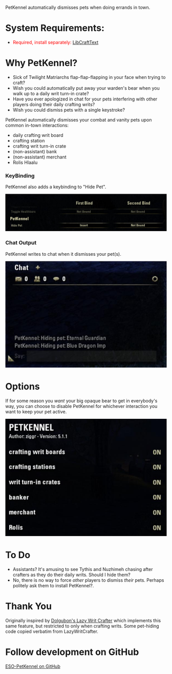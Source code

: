 PetKennel automatically dismisses pets when doing errands in town.

# System Requirements:

- <font color="red">Required, install separately:</font> [LibCraftText](https://www.esoui.com/downloads/info2184-LibCraftText.html)

# Why PetKennel?

- Sick of Twilight Matriarchs flap-flap-flapping in your face when trying to craft?
- Wish you could automatically put away your warden's bear when you walk up to a daily writ turn-in crate?
- Have you ever apologized in chat for your pets interfering with other players doing their daily crafting writs?
- Wish you could dismiss pets with a single keystroke?

PetKennel automatically dismisses your combat and vanity pets upon common in-town interactions:

- daily crafting writ board
- crafting station
- crafting writ turn-in crate
- (non-assistant) bank
- (non-assistant) merchant
- Rolis Hlaalu

### KeyBinding

PetKennel also adds a keybinding to "Hide Pet".

![key binding](doc/img/key_binding.jpg)

### Chat Output

PetKennel writes to chat when it dismisses your pet(s).

![chat output when PetKennel hides your pet](doc/img/chat_hide.jpg)

# Options

If for some reason you _want_ your big opaque bear to get in everybody's way, you can choose to disable PetKennel for whichever interaction you want to keep your pet active.

![PetKennel settings](doc/img/settings.jpg)

# To Do

- Assistants? It's amusing to see Tythis and Nuzhimeh chasing after crafters as they do their daily writs. Should I hide them?
- No, there is no way to force _other_ players to dismiss _their_ pets. Perhaps politely ask them to install PetKennel?.

# Thank You

Originally inspired by [Dolgubon's Lazy Writ Crafter](https://www.esoui.com/downloads/info1346-DolgubonsLazyWritCrafter.html) which implements this same feature, but restricted to only when crafting writs. Some pet-hiding code copied verbatim from LazyWritCrafter.

# Follow development on GitHub

[ESO-PetKennel on GitHub](https://github.com/ziggr/ESO-PetKennel)

